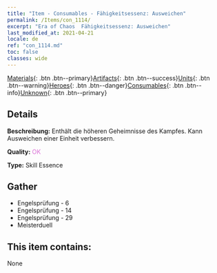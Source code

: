 ```yaml
---
title: "Item - Consumables - Fähigkeitsessenz: Ausweichen"
permalink: /Items/con_1114/
excerpt: "Era of Chaos  Fähigkeitsessenz: Ausweichen"
last_modified_at: 2021-04-21
locale: de
ref: "con_1114.md"
toc: false
classes: wide
---
```

 [Materials](/de/Items/){: .btn .btn--primary}[Artifacts](/de/Items/Artifacts/){: .btn .btn--success}[Units](/de/Items/Units/){: .btn .btn--warning}[Heroes](/de/Items/Heroes/){: .btn .btn--danger}[Consumables](/de/Items/Consumables/){: .btn .btn--info}[Unknown](/de/Items/Unknown/){: .btn .btn--primary}

## Details
 **Beschreibung:** Enthält die höheren Geheimnisse des Kampfes. Kann Ausweichen einer Einheit verbessern.

 **Quality:** <span style="color: #DA70D6">OK</span>

 **Type:** Skill Essence

## Gather

*    Engelsprüfung - 6 
*    Engelsprüfung - 14 
*    Engelsprüfung - 29 
*    Meisterduell 

## This item contains:

  None

